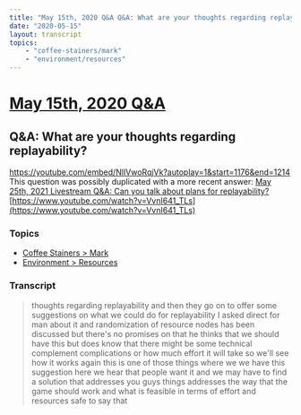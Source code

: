 ```yaml
---
title: "May 15th, 2020 Q&A Q&A: What are your thoughts regarding replayability?"
date: "2020-05-15"
layout: transcript
topics:
    - "coffee-stainers/mark"
    - "environment/resources"
---
```

# [May 15th, 2020 Q&A](../2020-05-15.md)
## Q&A: What are your thoughts regarding replayability?
https://youtube.com/embed/NlIVwoRqjVk?autoplay=1&start=1176&end=1214
This question was possibly duplicated with a more recent answer: [May 25th, 2021 Livestream Q&A: Can you talk about plans for replayability?](./yt-VvnI641_TLs.md) [https://www.youtube.com/watch?v=VvnI641_TLs](https://www.youtube.com/watch?v=VvnI641_TLs)


### Topics
* [Coffee Stainers > Mark](../topics/coffee-stainers/mark.md)
* [Environment > Resources](../topics/environment/resources.md)

### Transcript

> thoughts regarding replayability and then they go on to offer some suggestions on what we could do for replayability I asked direct for man about it and randomization of resource nodes has been discussed but there's no promises on that he thinks that we should have this but does know that there might be some technical complement complications or how much effort it will take so we'll see how it works again this is one of those things where we we have this suggestion here we hear that people want it and we may have to find a solution that addresses you guys things addresses the way that the game should work and what is feasible in terms of effort and resources safe to say that
